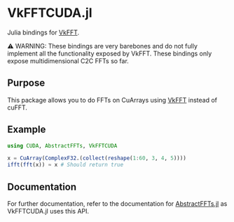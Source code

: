 # VkFFTCUDA.jl
Julia bindings for [VkFFT](https://github.com/DTolm/VkFFT).

⚠️ WARNING: These bindings are very barebones and do not fully implement all the functionality exposed by VkFFT. These bindings only expose multidimensional C2C FFTs so far.

## Purpose
This package allows you to do FFTs on CuArrays using [VkFFT](https://github.com/DTolm/VkFFT) instead of cuFFT.

## Example
```julia
using CUDA, AbstractFFTs, VkFFTCUDA

x = CuArray(ComplexF32.(collect(reshape(1:60, 3, 4, 5))))
ifft(fft(x)) ≈ x # Should return true
```

## Documentation
For further documentation, refer to the documentation for [AbstractFFTs.jl](https://juliamath.github.io/AbstractFFTs.jl/stable/api/) as VkFFTCUDA.jl uses this API.
